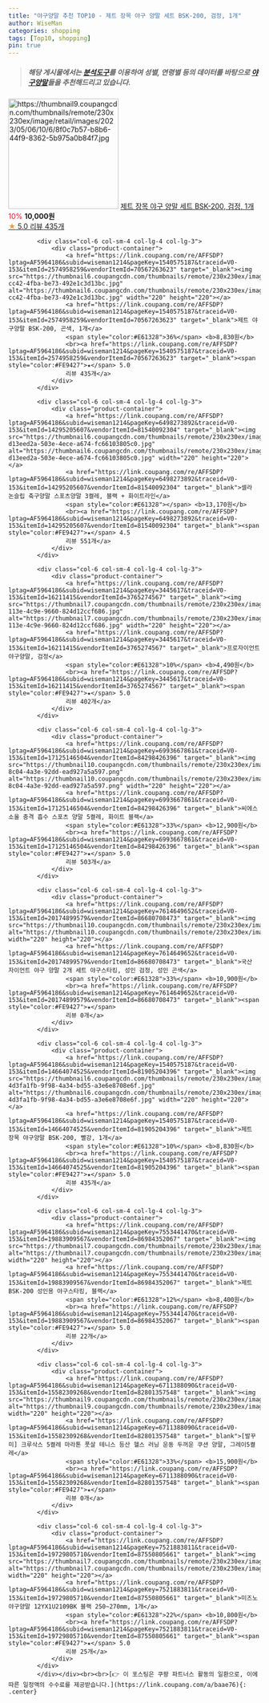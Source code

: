 ```yaml
---
title: "야구양말 추천 TOP10 - 제트 장목 야구 양말 세트 BSK-200, 검정, 1개"
author: WiseMan
categories: shopping
tags: [Top10, shopping]
pin: true
---
```


> ##### 해당 게시물에서는 [**분석도구**](https://itemscout.io/)를 이용하여 **성별**, **연령별** 등의 데이터를 바탕으로 [**야구양말**](https://link.coupang.com/a/baae76)들을 추천해드리고 있습니다.
<div class="container"><div class="row">
            <div class="col-6 col-sm-4 col-lg-4 col-lg-3">
                <div class="product-container">
                    <a href="https://link.coupang.com/re/AFFSDP?lptag=AF5964186&subid=wiseman1214&pageKey=1540575187&traceid=V0-153&itemId=18755788482&vendorItemId=85887693873" target="_blank"><img src="https://thumbnail9.coupangcdn.com/thumbnails/remote/230x230ex/image/retail/images/2023/05/06/10/6/8f0c7b57-b8b6-44f9-8362-5b975a0b84f7.jpg" alt="https://thumbnail9.coupangcdn.com/thumbnails/remote/230x230ex/image/retail/images/2023/05/06/10/6/8f0c7b57-b8b6-44f9-8362-5b975a0b84f7.jpg" width="220" height="220"></a>
                    <a href="https://link.coupang.com/re/AFFSDP?lptag=AF5964186&subid=wiseman1214&pageKey=1540575187&traceid=V0-153&itemId=18755788482&vendorItemId=85887693873" target="_blank">제트 장목 야구 양말 세트 BSK-200, 검정, 1개</a>
                    <span style="color:#E61328">10%</span> <b>10,000원</b>
                    <br><a href="https://link.coupang.com/re/AFFSDP?lptag=AF5964186&subid=wiseman1214&pageKey=1540575187&traceid=V0-153&itemId=18755788482&vendorItemId=85887693873" target="_blank"><span style="color:#FE9427">★</span> 5.0
                    리뷰 435개</a>
                </div>
            </div>
            
            <div class="col-6 col-sm-4 col-lg-4 col-lg-3">
                <div class="product-container">
                    <a href="https://link.coupang.com/re/AFFSDP?lptag=AF5964186&subid=wiseman1214&pageKey=1540575187&traceid=V0-153&itemId=2574958259&vendorItemId=70567263623" target="_blank"><img src="https://thumbnail6.coupangcdn.com/thumbnails/remote/230x230ex/image/retail/images/2018/08/22/13/9/1569298e-cc42-4fba-be73-492e1c3d13bc.jpg" alt="https://thumbnail6.coupangcdn.com/thumbnails/remote/230x230ex/image/retail/images/2018/08/22/13/9/1569298e-cc42-4fba-be73-492e1c3d13bc.jpg" width="220" height="220"></a>
                    <a href="https://link.coupang.com/re/AFFSDP?lptag=AF5964186&subid=wiseman1214&pageKey=1540575187&traceid=V0-153&itemId=2574958259&vendorItemId=70567263623" target="_blank">제트 야구양말 BSK-200, 곤색, 1개</a>
                    <span style="color:#E61328">36%</span> <b>8,830원</b>
                    <br><a href="https://link.coupang.com/re/AFFSDP?lptag=AF5964186&subid=wiseman1214&pageKey=1540575187&traceid=V0-153&itemId=2574958259&vendorItemId=70567263623" target="_blank"><span style="color:#FE9427">★</span> 5.0
                    리뷰 435개</a>
                </div>
            </div>
            
            <div class="col-6 col-sm-4 col-lg-4 col-lg-3">
                <div class="product-container">
                    <a href="https://link.coupang.com/re/AFFSDP?lptag=AF5964186&subid=wiseman1214&pageKey=6498273892&traceid=V0-153&itemId=14295205607&vendorItemId=81540092304" target="_blank"><img src="https://thumbnail6.coupangcdn.com/thumbnails/remote/230x230ex/image/retail/images/1687807230033047-d13eed2a-503e-4ece-a674-fc66103805c0.jpg" alt="https://thumbnail6.coupangcdn.com/thumbnails/remote/230x230ex/image/retail/images/1687807230033047-d13eed2a-503e-4ece-a674-fc66103805c0.jpg" width="220" height="220"></a>
                    <a href="https://link.coupang.com/re/AFFSDP?lptag=AF5964186&subid=wiseman1214&pageKey=6498273892&traceid=V0-153&itemId=14295205607&vendorItemId=81540092304" target="_blank">셀라 논슬립 축구양말 스포츠양말 3켤레, 블랙 + 화이트라인</a>
                    <span style="color:#E61328"></span> <b>13,170원</b>
                    <br><a href="https://link.coupang.com/re/AFFSDP?lptag=AF5964186&subid=wiseman1214&pageKey=6498273892&traceid=V0-153&itemId=14295205607&vendorItemId=81540092304" target="_blank"><span style="color:#FE9427">★</span> 4.5
                    리뷰 551개</a>
                </div>
            </div>
            
            <div class="col-6 col-sm-4 col-lg-4 col-lg-3">
                <div class="product-container">
                    <a href="https://link.coupang.com/re/AFFSDP?lptag=AF5964186&subid=wiseman1214&pageKey=3445617&traceid=V0-153&itemId=16211415&vendorItemId=3765274567" target="_blank"><img src="https://thumbnail7.coupangcdn.com/thumbnails/remote/230x230ex/image/product/image/vendoritem/2018/12/07/3765274567/ce95b6d4-113e-4c9e-9660-824d12ccf686.jpg" alt="https://thumbnail7.coupangcdn.com/thumbnails/remote/230x230ex/image/product/image/vendoritem/2018/12/07/3765274567/ce95b6d4-113e-4c9e-9660-824d12ccf686.jpg" width="220" height="220"></a>
                    <a href="https://link.coupang.com/re/AFFSDP?lptag=AF5964186&subid=wiseman1214&pageKey=3445617&traceid=V0-153&itemId=16211415&vendorItemId=3765274567" target="_blank">프로자이언트 야구양말, 검정</a>
                    <span style="color:#E61328">10%</span> <b>4,490원</b>
                    <br><a href="https://link.coupang.com/re/AFFSDP?lptag=AF5964186&subid=wiseman1214&pageKey=3445617&traceid=V0-153&itemId=16211415&vendorItemId=3765274567" target="_blank"><span style="color:#FE9427">★</span> 5.0
                    리뷰 402개</a>
                </div>
            </div>
            
            <div class="col-6 col-sm-4 col-lg-4 col-lg-3">
                <div class="product-container">
                    <a href="https://link.coupang.com/re/AFFSDP?lptag=AF5964186&subid=wiseman1214&pageKey=6993667861&traceid=V0-153&itemId=17125146504&vendorItemId=84298426396" target="_blank"><img src="https://thumbnail10.coupangcdn.com/thumbnails/remote/230x230ex/image/retail/images/2022/12/14/11/8/6897e4a8-8c04-4a3e-92dd-ead927a5a597.png" alt="https://thumbnail10.coupangcdn.com/thumbnails/remote/230x230ex/image/retail/images/2022/12/14/11/8/6897e4a8-8c04-4a3e-92dd-ead927a5a597.png" width="220" height="220"></a>
                    <a href="https://link.coupang.com/re/AFFSDP?lptag=AF5964186&subid=wiseman1214&pageKey=6993667861&traceid=V0-153&itemId=17125146504&vendorItemId=84298426396" target="_blank">씨에스소울 충격 흡수 스포츠 양말 5켤레, 화이트 블랙</a>
                    <span style="color:#E61328">33%</span> <b>12,900원</b>
                    <br><a href="https://link.coupang.com/re/AFFSDP?lptag=AF5964186&subid=wiseman1214&pageKey=6993667861&traceid=V0-153&itemId=17125146504&vendorItemId=84298426396" target="_blank"><span style="color:#FE9427">★</span> 5.0
                    리뷰 503개</a>
                </div>
            </div>
            
            <div class="col-6 col-sm-4 col-lg-4 col-lg-3">
                <div class="product-container">
                    <a href="https://link.coupang.com/re/AFFSDP?lptag=AF5964186&subid=wiseman1214&pageKey=7614649652&traceid=V0-153&itemId=20174899579&vendorItemId=86680708473" target="_blank"><img src="https://thumbnail10.coupangcdn.com/thumbnails/remote/230x230ex/image/vendor_inventory/bd55/7c186defa526c4d2a92977d243dcb5caeb1a04488ccd194dd05f94a50fda.jpg" alt="https://thumbnail10.coupangcdn.com/thumbnails/remote/230x230ex/image/vendor_inventory/bd55/7c186defa526c4d2a92977d243dcb5caeb1a04488ccd194dd05f94a50fda.jpg" width="220" height="220"></a>
                    <a href="https://link.coupang.com/re/AFFSDP?lptag=AF5964186&subid=wiseman1214&pageKey=7614649652&traceid=V0-153&itemId=20174899579&vendorItemId=86680708473" target="_blank">국산 자이언트 야구 양말 2개 세트 야구스타킹, 성인 검정, 성인 곤색</a>
                    <span style="color:#E61328">33%</span> <b>10,900원</b>
                    <br><a href="https://link.coupang.com/re/AFFSDP?lptag=AF5964186&subid=wiseman1214&pageKey=7614649652&traceid=V0-153&itemId=20174899579&vendorItemId=86680708473" target="_blank"><span style="color:#FE9427">★</span> 
                    리뷰 0개</a>
                </div>
            </div>
            
            <div class="col-6 col-sm-4 col-lg-4 col-lg-3">
                <div class="product-container">
                    <a href="https://link.coupang.com/re/AFFSDP?lptag=AF5964186&subid=wiseman1214&pageKey=1540575187&traceid=V0-153&itemId=14664074525&vendorItemId=81905204396" target="_blank"><img src="https://thumbnail6.coupangcdn.com/thumbnails/remote/230x230ex/image/retail/images/2713135949148032-4d3fa1fb-9f98-4a34-bd55-a3e6e8708e6f.jpg" alt="https://thumbnail6.coupangcdn.com/thumbnails/remote/230x230ex/image/retail/images/2713135949148032-4d3fa1fb-9f98-4a34-bd55-a3e6e8708e6f.jpg" width="220" height="220"></a>
                    <a href="https://link.coupang.com/re/AFFSDP?lptag=AF5964186&subid=wiseman1214&pageKey=1540575187&traceid=V0-153&itemId=14664074525&vendorItemId=81905204396" target="_blank">제트 장목 야구양말 BSK-200, 빨강, 1개</a>
                    <span style="color:#E61328">10%</span> <b>8,830원</b>
                    <br><a href="https://link.coupang.com/re/AFFSDP?lptag=AF5964186&subid=wiseman1214&pageKey=1540575187&traceid=V0-153&itemId=14664074525&vendorItemId=81905204396" target="_blank"><span style="color:#FE9427">★</span> 5.0
                    리뷰 435개</a>
                </div>
            </div>
            
            <div class="col-6 col-sm-4 col-lg-4 col-lg-3">
                <div class="product-container">
                    <a href="https://link.coupang.com/re/AFFSDP?lptag=AF5964186&subid=wiseman1214&pageKey=7553441470&traceid=V0-153&itemId=19883909567&vendorItemId=86984352067" target="_blank"><img src="https://thumbnail7.coupangcdn.com/thumbnails/remote/230x230ex/image/vendor_inventory/5d77/302cede5fa011aa527e42843946bb7879d18491073da5a7b3e3379a2dad7.jpg" alt="https://thumbnail7.coupangcdn.com/thumbnails/remote/230x230ex/image/vendor_inventory/5d77/302cede5fa011aa527e42843946bb7879d18491073da5a7b3e3379a2dad7.jpg" width="220" height="220"></a>
                    <a href="https://link.coupang.com/re/AFFSDP?lptag=AF5964186&subid=wiseman1214&pageKey=7553441470&traceid=V0-153&itemId=19883909567&vendorItemId=86984352067" target="_blank">제트 BSK-200 성인용 야구스타킹, 블랙</a>
                    <span style="color:#E61328">12%</span> <b>8,400원</b>
                    <br><a href="https://link.coupang.com/re/AFFSDP?lptag=AF5964186&subid=wiseman1214&pageKey=7553441470&traceid=V0-153&itemId=19883909567&vendorItemId=86984352067" target="_blank"><span style="color:#FE9427">★</span> 5.0
                    리뷰 22개</a>
                </div>
            </div>
            
            <div class="col-6 col-sm-4 col-lg-4 col-lg-3">
                <div class="product-container">
                    <a href="https://link.coupang.com/re/AFFSDP?lptag=AF5964186&subid=wiseman1214&pageKey=6711388090&traceid=V0-153&itemId=15582309268&vendorItemId=82801357548" target="_blank"><img src="https://thumbnail9.coupangcdn.com/thumbnails/remote/230x230ex/image/vendor_inventory/8f5b/3b7498ed6930f636a06340e8fdc3bc902e03a8734566940e91a49e690cca.png" alt="https://thumbnail9.coupangcdn.com/thumbnails/remote/230x230ex/image/vendor_inventory/8f5b/3b7498ed6930f636a06340e8fdc3bc902e03a8734566940e91a49e690cca.png" width="220" height="220"></a>
                    <a href="https://link.coupang.com/re/AFFSDP?lptag=AF5964186&subid=wiseman1214&pageKey=6711388090&traceid=V0-153&itemId=15582309268&vendorItemId=82801357548" target="_blank">[발꾸미] 크루삭스 5켤레 마라톤 풋살 테니스 등산 헬스 러닝 운동 두꺼운 쿠션 양말, 그레이5켤레</a>
                    <span style="color:#E61328">33%</span> <b>15,900원</b>
                    <br><a href="https://link.coupang.com/re/AFFSDP?lptag=AF5964186&subid=wiseman1214&pageKey=6711388090&traceid=V0-153&itemId=15582309268&vendorItemId=82801357548" target="_blank"><span style="color:#FE9427">★</span> 
                    리뷰 0개</a>
                </div>
            </div>
            
            <div class="col-6 col-sm-4 col-lg-4 col-lg-3">
                <div class="product-container">
                    <a href="https://link.coupang.com/re/AFFSDP?lptag=AF5964186&subid=wiseman1214&pageKey=7521883811&traceid=V0-153&itemId=19729805710&vendorItemId=87550805661" target="_blank"><img src="https://thumbnail7.coupangcdn.com/thumbnails/remote/230x230ex/image/vendor_inventory/feaa/b9b5f544d62f41e0dd01c620aa043c969c09d99066c292e9f046354c2d8e.jpg" alt="https://thumbnail7.coupangcdn.com/thumbnails/remote/230x230ex/image/vendor_inventory/feaa/b9b5f544d62f41e0dd01c620aa043c969c09d99066c292e9f046354c2d8e.jpg" width="220" height="220"></a>
                    <a href="https://link.coupang.com/re/AFFSDP?lptag=AF5964186&subid=wiseman1214&pageKey=7521883811&traceid=V0-153&itemId=19729805710&vendorItemId=87550805661" target="_blank">미즈노 야구양말 12YX1U2109BK 블랙 250~270mm, 1개</a>
                    <span style="color:#E61328">22%</span> <b>10,800원</b>
                    <br><a href="https://link.coupang.com/re/AFFSDP?lptag=AF5964186&subid=wiseman1214&pageKey=7521883811&traceid=V0-153&itemId=19729805710&vendorItemId=87550805661" target="_blank"><span style="color:#FE9427">★</span> 5.0
                    리뷰 25개</a>
                </div>
            </div>
            </div></div><br><br>[👉 이 포스팅은 쿠팡 파트너스 활동의 일환으로, 이에 따른 일정액의 수수료를 제공받습니다.](https://link.coupang.com/a/baae76){: .center}
